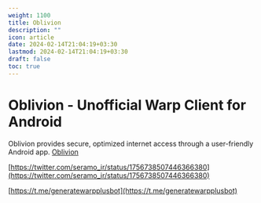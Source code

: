 ```yaml
---
weight: 1100
title: Oblivion
description: ""
icon: article
date: 2024-02-14T21:04:19+03:30
lastmod: 2024-02-14T21:04:19+03:30
draft: false
toc: true
---
```

# Oblivion - Unofficial Warp Client for Android

Oblivion provides secure, optimized internet access through a user-friendly Android app. [Oblivion](https://github.com/bepass-org/oblivion/releases/)

[https://twitter.com/seramo_ir/status/1756738507446366380](https://twitter.com/seramo_ir/status/1756738507446366380)

[https://t.me/generatewarpplusbot](https://t.me/generatewarpplusbot)

